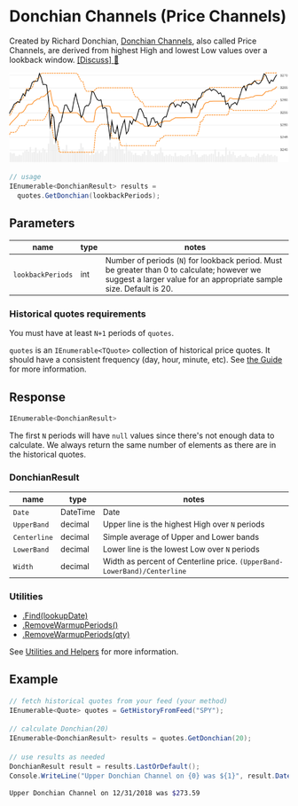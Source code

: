 ﻿# Donchian Channels (Price Channels)

Created by Richard Donchian, [Donchian Channels](https://en.wikipedia.org/wiki/Donchian_channel), also called Price Channels, are derived from highest High and lowest Low values over a lookback window.
[[Discuss] :speech_balloon:](https://github.com/DaveSkender/Stock.Indicators/discussions/257 "Community discussion about this indicator")

![image](chart.png)

```csharp
// usage
IEnumerable<DonchianResult> results =
  quotes.GetDonchian(lookbackPeriods);  
```

## Parameters

| name | type | notes
| -- |-- |--
| `lookbackPeriods` | int | Number of periods (`N`) for lookback period.  Must be greater than 0 to calculate; however we suggest a larger value for an appropriate sample size.  Default is 20.

### Historical quotes requirements

You must have at least `N+1` periods of `quotes`.

`quotes` is an `IEnumerable<TQuote>` collection of historical price quotes.  It should have a consistent frequency (day, hour, minute, etc).  See [the Guide](../../docs/GUIDE.md#historical-quotes) for more information.

## Response

```csharp
IEnumerable<DonchianResult>
```

The first `N` periods will have `null` values since there's not enough data to calculate.  We always return the same number of elements as there are in the historical quotes.

### DonchianResult

| name | type | notes
| -- |-- |--
| `Date` | DateTime | Date
| `UpperBand` | decimal | Upper line is the highest High over `N` periods
| `Centerline` | decimal | Simple average of Upper and Lower bands
| `LowerBand` | decimal | Lower line is the lowest Low over `N` periods
| `Width` | decimal | Width as percent of Centerline price.  `(UpperBand-LowerBand)/Centerline`

### Utilities

- [.Find(lookupDate)](../../docs/UTILITIES.md#find-indicator-result-by-date)
- [.RemoveWarmupPeriods()](../../docs/UTILITIES.md#remove-warmup-periods)
- [.RemoveWarmupPeriods(qty)](../../docs/UTILITIES.md#remove-warmup-periods)

See [Utilities and Helpers](../../docs/UTILITIES.md#content) for more information.

## Example

```csharp
// fetch historical quotes from your feed (your method)
IEnumerable<Quote> quotes = GetHistoryFromFeed("SPY");

// calculate Donchian(20)
IEnumerable<DonchianResult> results = quotes.GetDonchian(20);

// use results as needed
DonchianResult result = results.LastOrDefault();
Console.WriteLine("Upper Donchian Channel on {0} was ${1}", result.Date, result.UpperBand);
```

```bash
Upper Donchian Channel on 12/31/2018 was $273.59
```
